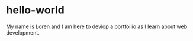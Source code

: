 # hello-world

My name is Loren and I am here to devlop a portfoilio as I learn about web development.
